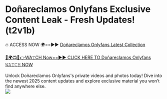 # Doñareclamos Onlyfans Exclusive Content Leak - Fresh Updates! (t2v1b)

🔥 ACCESS NOW 🌍==►► <a href="https://tinyurl.com/kvy9nzfs" rel="nofollow">Doñareclamos Onlyfans Latest Collection</a>
<br><br>
[🔴🌍📺📱👉WA𝚃CH Now==►► CLICK HERE TO Doñareclamos Onlyfans 𝚆𝙰𝚃𝙲𝙷 NOW](https://tinyurl.com/kvy9nzfs)
<br><br>
Unlock Doñareclamos Onlyfans's private videos and photos today! Dive into the newest 2025 content updates and explore exclusive material you won’t find anywhere else.
<br>
<a href="https://tinyurl.com/kvy9nzfs" rel="nofollow" data-target="animated-image.originalLink"><img src="https://camo.githubusercontent.com/8a4f000d20f83aca3bf7ec5f350d767afa0574a8a352519fd8cfa583a6f93a33/68747470733a2f2f692e696d6775722e636f6d2f644a486b345a712e676966" data-canonical-src="https://i.imgur.com/dJHk4Zq.gif" style="max-width: 100%; display: inline-block;" data-target="animated-image.originalImage"></a>
<br>
